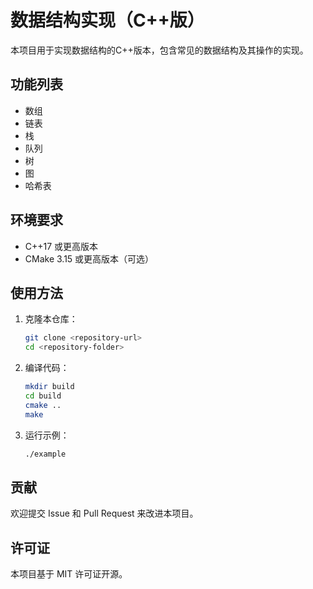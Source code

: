 # 数据结构实现（C++版）

本项目用于实现数据结构的C++版本，包含常见的数据结构及其操作的实现。

## 功能列表
- 数组
- 链表
- 栈
- 队列
- 树
- 图
- 哈希表

## 环境要求
- C++17 或更高版本
- CMake 3.15 或更高版本（可选）

## 使用方法
1. 克隆本仓库：
    ```bash
    git clone <repository-url>
    cd <repository-folder>
    ```
2. 编译代码：
    ```bash
    mkdir build
    cd build
    cmake ..
    make
    ```
3. 运行示例：
    ```bash
    ./example
    ```

## 贡献
欢迎提交 Issue 和 Pull Request 来改进本项目。

## 许可证
本项目基于 MIT 许可证开源。